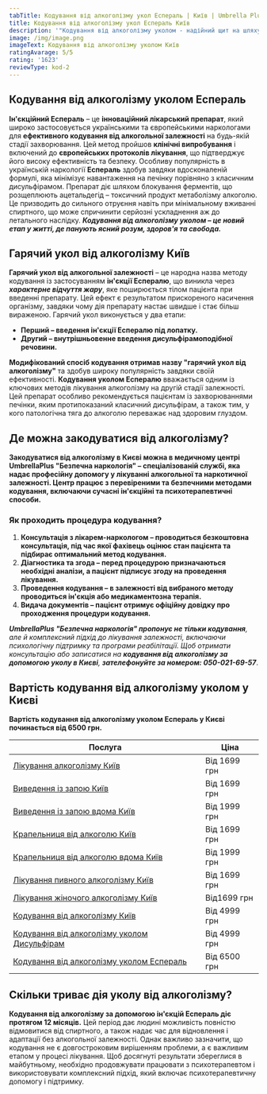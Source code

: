```yaml
---
tabTitle: Кодування від алкоголізму укол Еспераль | Київ | Umbrella Plus | Від 6500 грн
title: Кодування від алкоголізму укол Еспераль Київ
description: '"Кодування від алкоголізму уколом - надійний щит на шляху до тверезості!"'
image: /img/image.png
imageText: Кодування від алкоголізму уколом Київ
ratingAvarage: 5/5
rating: '1623'
reviewType: kod-2
---
```


## Кодування від алкоголізму уколом Еспераль

**Ін'єкційний Еспераль** – це **інноваційний лікарський препарат**, який широко застосовується українськими та європейськими наркологами для **ефективного кодування від алкогольної залежності** на будь-якій стадії захворювання. Цей метод пройшов **клінічні випробування** і включений до **європейських протоколів лікування**, що підтверджує його високу ефективність та безпеку. Особливу популярність в українській наркології **Еспераль** здобув завдяки вдосконаленій формулі, яка мінімізує навантаження на печінку порівняно з класичним дисульфірамом. Препарат діє шляхом блокування ферментів, що розщеплюють ацетальдегід – токсичний продукт метаболізму алкоголю. Це призводить до сильного отруєння навіть при мінімальному вживанні спиртного, що може спричинити серйозні ускладнення аж до летального наслідку. ***Кодування від алкоголізму уколом – це новий етап у житті, де панують ясний розум, здоров'я та свобода.***

## Гарячий укол від алкоголізму Київ

**Гарячий укол від алкогольної залежності** – це народна назва методу кодування із застосуванням **ін'єкції Еспералю**, що виникла через ***характерне відчуття жару***, яке поширюється тілом пацієнта при введенні препарату. Цей ефект є результатом прискореного насичення організму, завдяки чому дія препарату настає швидше і стає більш вираженою. Гарячий укол виконується у два етапи:

* **Перший – введення ін'єкції Еспералю під лопатку.**
* **Другий – внутрішньовенне введення дисульфірамоподібної речовини.**

**Модифікований спосіб кодування отримав назву "гарячий укол від алкоголізму"** та здобув широку популярність завдяки своїй ефективності. **Кодування уколом Еспералю** вважається одним із ключових методів лікування алкоголізму на другій стадії залежності. Цей препарат особливо рекомендується пацієнтам із захворюваннями печінки, яким протипоказаний класичний дисульфірам, а також тим, у кого патологічна тяга до алкоголю переважає над здоровим глуздом.

## Де можна закодуватися від алкоголізму?

**Закодуватися від алкоголізму в Києві можна в медичному центрі UmbrellaPlus "Безпечна наркологія" – спеціалізованій службі, яка надає професійну допомогу у лікуванні алкогольної та наркотичної залежності. Центр працює з перевіреними та безпечними методами кодування, включаючи сучасні ін'єкційні та психотерапевтичні способи.**

### Як проходить процедура кодування?

1. **Консультація з лікарем-наркологом – проводиться безкоштовна консультація, під час якої фахівець оцінює стан пацієнта та підбирає оптимальний метод кодування.**
2. **Діагностика та згода – перед процедурою призначаються необхідні аналізи, а пацієнт підписує згоду на проведення лікування.**
3. **Проведення кодування – в залежності від вибраного методу проводиться ін'єкція або медикаментозна терапія.**
4. **Видача документів – пацієнт отримує офіційну довідку про проходження процедури кодування.**

***UmbrellaPlus "Безпечна наркологія" пропонує не тільки кодування**, але й комплексний підхід до лікування залежності, включаючи психологічну підтримку та програми реабілітації. Щоб отримати консультацію або записатися на **кодування від алкоголізму за допомогою уколу в Києві**, **зателефонуйте за номером: 050-021-69-57***.

## Вартість кодування від алкоголізму уколом у Києві

**Вартість кодування від алкоголізму уколом Еспераль у Києві починається від 6500 грн.**

| Послуга                                                                                                                         | Ціна         |
| ------------------------------------------------------------------------------------------------------------------------------- | ------------ |
| [Лікування алкоголізму Київ](https://umbrella-plus.com.ua/uk/kiev/likyvania-alkogolizmy-kiev/)                                  | Від 1699 грн |
| [Виведення із запою Київ](https://umbrella-plus.com.ua/uk/kiev/vivod-iz-zapoia-kiev-ua/)                                        | Від 1699 грн |
| [Виведення із запою вдома Київ](https://umbrella-plus.com.ua/uk/kiev/vivod-iz-zapoia-na-domy-kiev-ua/)                          | Від 1999 грн |
| [Крапельниця від алкоголю Київ](https://umbrella-plus.com.ua/uk/kiev/kapelnica_ot_alkogola_kiev/)                               | Від 1699 грн |
| [Крапельниця від алкоголю вдома Київ](https://umbrella-plus.com.ua/uk/kiev/kapelnica_ot_alkogola_na_dom_kiev/)                  | Від 1999 грн |
| [Лікування пивного алкоголізму Київ](https://umbrella-plus.com.ua/uk/kiev/likyvania-pivnogo-alkogolizma-kyiv/)                  | Від 1699 грн |
| [Лікування жіночого алкоголізму Київ](https://umbrella-plus.com.ua/uk/kiev/likyvania-jenskogo-alkogolizma-kiev/)                | Від1699 грн  |
| [Кодування від алкоголізму Київ](https://umbrella-plus.com.ua/uk/kiev/kodirovka-ot-alkogolia-kiev-ua/)                          | Від 4999 грн |
| [Кодування від алкоголізму уколом Дисульфірам](https://umbrella-plus.com.ua/uk/kiev/kodirovka-ot-alkogolia-disulfiram-kiev-ua/) | Від 4999 грн |
| [Кодування від алкоголізму уколом Еспераль](https://umbrella-plus.com.ua/uk/kiev/kodirovka-ot-alkogolizma-espiarl-kiev-ua/)     | Від 6500 грн |

## Скільки триває дія уколу від алкоголізму?

**Кодування від алкоголізму за допомогою ін'єкцій Еспераль діє протягом 12 місяців.** Цей період дає людині можливість повністю відмовитися від спиртного, а також надає час для відновлення і адаптації без алкогольної залежності. Однак важливо зазначити, що кодування не є довгостроковим вирішенням проблеми, а є важливим етапом у процесі лікування. Щоб досягнуті результати збереглися в майбутньому, необхідно продовжувати працювати з психотерапевтом і використовувати комплексний підхід, який включає психотерапевтичну допомогу і підтримку.
